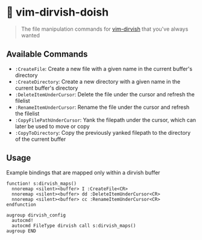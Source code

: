 # 🧰 vim-dirvish-doish

> The file manipulation commands for [vim-dirvish](https://github.com/justinmk/vim-dirvish) that you've always wanted

## Available Commands

* `:CreateFile`: Create a new file with a given name in the current buffer's directory
* `:CreateDirectory`: Create a new directory with a given name in the current buffer's directory
* `:DeleteItemUnderCursor`: Delete the file under the cursor and refresh the filelist
* `:RenameItemUnderCursor`: Rename the file under the cursor and refresh the filelist
* `:CopyFilePathUnderCursor`: Yank the filepath under the cursor, which can later be used to move or copy
* `:CopyToDirectory`: Copy the previously yanked filepath to the directory of the current buffer

## Usage

Example bindings that are mapped only within a dirvish buffer

```vim
function! s:dirvish_maps()
  nnoremap <silent><buffer> I :CreateFile<CR>
  nnoremap <silent><buffer> dd :DeleteItemUnderCursor<CR>
  nnoremap <silent><buffer> cc :RenameItemUnderCursor<CR>
endfunction

augroup dirvish_config
  autocmd!
  autocmd FileType dirvish call s:dirvish_maps()
augroup END
```
